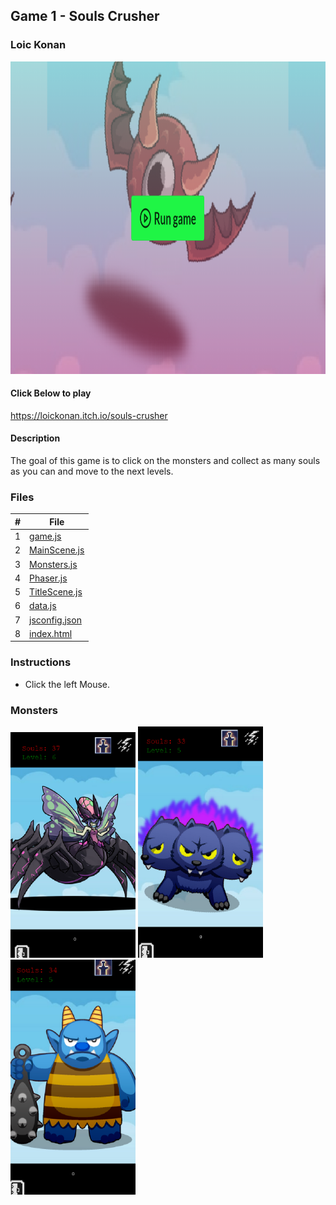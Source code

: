 ## Game 1 - Souls Crusher

### Loic Konan

<img src = "game.png" height = "500">

#### Click Below to play

<https://loickonan.itch.io/souls-crusher>

#### Description

The goal of this game is to click on the monsters and collect as many souls as you can and move to the next levels.

### Files

|   #   | File                           |
| :---: | ------------------------------ |
|   1   | [game.js](game.js)             |
|   2   | [MainScene.js](MainScene.js)   |
|   3   | [Monsters.js](Monsters.js)     |
|   4   | [Phaser.js](Phaser.js)         |
|   5   | [TitleScene.js](TitleScene.js) |
|   6   | [data.js](data.js)             |
|   7   | [jsconfig.json](jsconfig.json) |
|   8   | [index.html](index.html)       |

### Instructions

- Click the left Mouse.

### Monsters

<img src ="monster.png" width ="200">          <img src ="monster1.png" width ="200">          <img src ="monster2.png" width ="200">
